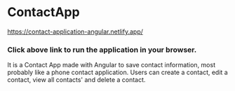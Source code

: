 # ContactApp

https://contact-application-angular.netlify.app/
### Click above link to run the application in your browser.

It is a Contact App made with Angular to save contact information, most probably like a phone contact application. Users can create a contact, edit a contact, view all contacts' and delete a contact.


